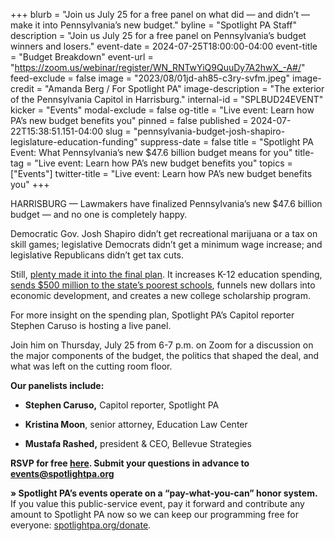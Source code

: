 +++
blurb = "Join us July 25 for a free panel on what did — and didn’t — make it into Pennsylvania’s new budget."
byline = "Spotlight PA Staff"
description = "Join us July 25 for a free panel on Pennsylvania’s budget winners and losers."
event-date = 2024-07-25T18:00:00-04:00
event-title = "Budget Breakdown"
event-url = "https://zoom.us/webinar/register/WN_RNTwYiQ9QuuDy7A2hwX_-A#/"
feed-exclude = false
image = "2023/08/01jd-ah85-c3ry-svfm.jpeg"
image-credit = "Amanda Berg / For Spotlight PA"
image-description = "The exterior of the Pennsylvania Capitol in Harrisburg."
internal-id = "SPLBUD24EVENT"
kicker = "Events"
modal-exclude = false
og-title = "Live event: Learn how PA’s new budget benefits you"
pinned = false
published = 2024-07-22T15:38:51.151-04:00
slug = "pennsylvania-budget-josh-shapiro-legislature-education-funding"
suppress-date = false
title = "Spotlight PA Event: What Pennsylvania’s new $47.6 billion budget means for you"
title-tag = "Live event: Learn how PA’s new budget benefits you"
topics = ["Events"]
twitter-title = "Live event: Learn how PA’s new budget benefits you"
+++

HARRISBURG — Lawmakers have finalized Pennsylvania’s new $47.6 billion budget — and no one is completely happy.

Democratic Gov. Josh Shapiro didn’t get recreational marijuana or a tax on skill games; legislative Democrats didn’t get a minimum wage increase; and legislative Republicans didn’t get tax cuts.

Still, <a href="https://www.spotlightpa.org/news/2024/07/pennsylvania-budget-public-schools-economic-development-scholarships-josh-shapiro-legislature/">plenty made it into the final plan</a>. It increases K-12 education spending, <a href="https://www.spotlightpa.org/news/2024/07/pennsylvania-legislature-budget-deal-education-spending-public-schools-josh-shapiro/">sends $500 million to the state’s poorest schools</a>, funnels new dollars into economic development, and creates a new college scholarship program.

For more insight on the spending plan, Spotlight PA’s Capitol reporter Stephen Caruso is hosting a live panel.

Join him on Thursday, July 25 from 6-7 p.m. on Zoom for a discussion on the major components of the budget, the politics that shaped the deal, and what was left on the cutting room floor.

<strong>Our panelists include:</strong>

- <strong>Stephen Caruso,</strong> Capitol reporter, Spotlight PA

- <strong>Kristina Moon</strong>, senior attorney, Education Law Center

- <strong>Mustafa Rashed,</strong> president &amp; CEO, Bellevue Strategies

<strong>RSVP for free </strong><a href="https://zoom.us/webinar/register/WN_RNTwYiQ9QuuDy7A2hwX_-A"><strong>here</strong></a><strong>. Submit your questions in advance to </strong><a href="mailto:events@spotlightpa.org"><strong>events@spotlightpa.org</strong></a>

<strong>» Spotlight PA’s events operate on a “pay-what-you-can” honor system.</strong> If you value this public-service event, pay it forward and contribute any amount to Spotlight PA now so we can keep our programming free for everyone: <a href="http://spotlightpa.org/donate">spotlightpa.org/donate</a>.

